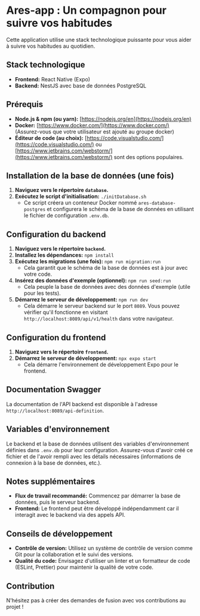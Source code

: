 # Ares-app : Un compagnon pour suivre vos habitudes

Cette application utilise une stack technologique puissante pour vous aider à suivre vos habitudes au quotidien.

## Stack technologique

* **Frontend:** React Native (Expo)
* **Backend:** NestJS avec base de données PostgreSQL

## Prérequis

* **Node.js & npm (ou yarn):**  [https://nodejs.org/en](https://nodejs.org/en)
* **Docker:** [https://www.docker.com/](https://www.docker.com/) (Assurez-vous que votre utilisateur est ajouté au groupe docker)
* **Éditeur de code (au choix):** [https://code.visualstudio.com/](https://code.visualstudio.com/) ou [https://www.jetbrains.com/webstorm/](https://www.jetbrains.com/webstorm/) sont des options populaires.

## Installation de la base de données (une fois)

1. **Naviguez vers le répertoire `database`.**
2. **Exécutez le script d'initialisation:** `./initDatabase.sh`
   - Ce script créera un conteneur Docker nommé `ares-database-postgres` et configurera le schéma de la base de données en utilisant le fichier de configuration `.env.db`.

## Configuration du backend

1. **Naviguez vers le répertoire `backend`.**
2. **Installez les dépendances:** `npm install`
3. **Exécutez les migrations (une fois):** `npm run migration:run`
   - Cela garantit que le schéma de la base de données est à jour avec votre code.
4. **Insérez des données d'exemple (optionnel):** `npm run seed:run`
   - Cela peuple la base de données avec des données d'exemple (utile pour les tests).
5. **Démarrez le serveur de développement:** `npm run dev`
   - Cela démarre le serveur backend sur le port `8089`. Vous pouvez vérifier qu'il fonctionne en visitant `http://localhost:8089/api/v1/health` dans votre navigateur.

## Configuration du frontend

1. **Naviguez vers le répertoire `frontend`.**
2. **Démarrez le serveur de développement:** `npx expo start`
   - Cela démarre l'environnement de développement Expo pour le frontend.

## Documentation Swagger

La documentation de l'API backend est disponible à l'adresse `http://localhost:8089/api-definition`.

## Variables d'environnement

Le backend et la base de données utilisent des variables d'environnement définies dans `.env.db` pour leur configuration. Assurez-vous d'avoir créé ce fichier et de l'avoir rempli avec les détails nécessaires (informations de connexion à la base de données, etc.).

## Notes supplémentaires

* **Flux de travail recommandé:** Commencez par démarrer la base de données, puis le serveur backend.
* **Frontend:** Le frontend peut être développé indépendamment car il interagit avec le backend via des appels API.

## Conseils de développement

* **Contrôle de version:** Utilisez un système de contrôle de version comme Git pour la collaboration et le suivi des versions.
* **Qualité du code:** Envisagez d'utiliser un linter et un formatteur de code (ESLint, Prettier) pour maintenir la qualité de votre code.

## Contribution

N'hésitez pas à créer des demandes de fusion avec vos contributions au projet !

